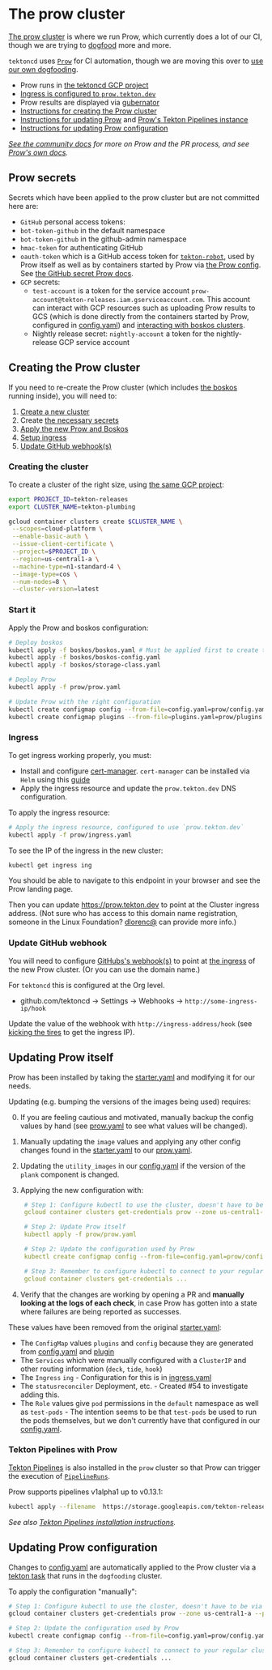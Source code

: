 # The prow cluster

[The prow cluster](../prow) is where we run Prow, which currently does a lot of our CI, though
we are trying to [dogfood](dogfooding.md) more and more.

`tektoncd` uses
[`Prow`](https://github.com/kubernetes/test-infra/tree/master/prow)
for CI automation, though we are moving this over to
[use our own dogfooding](dogfooding.md).

- Prow runs in [the tektoncd GCP project](README.md#gcp-projects)
- [Ingress is configured to `prow.tekton.dev`](#ingress)
- Prow results are displayed via [gubernator](../gubernator/README.md)
- [Instructions for creating the Prow cluster](#creating-the-prow-cluster)
- [Instructions for updating Prow](#updating-prow-itself) and [Prow's Tekton Pipelines instance](#tekton-pipelines-with-prow)
- [Instructions for updating Prow configuration](#updating-prow-configuration)

_[See the community docs](../CONTRIBUTING.md#pull-request-process) for more on
Prow and the PR process, and see [Prow's own docs](https://github.com/kubernetes/test-infra/tree/master/prow)._

## Prow secrets

Secrets which have been applied to the prow cluster but are not committed here are:

- `GitHub` personal access tokens:
 - `bot-token-github` in the default namespace
 - `bot-token-github` in the github-admin namespace
 - `hmac-token` for authenticating GitHub
 - `oauth-token` which is a GitHub access token for [`tekton-robot`](https://github.com/tekton-robot),
   used by Prow itself as well as by containers started by Prow via [the Prow config](../prow/config.yaml).
   See [the GitHub secret Prow docs](https://github.com/kubernetes/test-infra/blob/068e83ba2f8e9261c0af4cee598c70b92775945f/prow/getting_started_deploy.md#create-the-github-secrets).
- `GCP` secrets:
  - `test-account` is a token for the service account
    `prow-account@tekton-releases.iam.gserviceaccount.com`. This account can
     interact with GCP resources such as uploading Prow results to GCS
     (which is done directly from the containers started by Prow, configured in [config.yaml](../prow/config.yaml)) and
     [interacting with boskos clusters](../boskos/README.md).
  - Nightly release secret: `nightly-account` a token for the nightly-release GCP service account

## Creating the Prow cluster

If you need to re-create the Prow cluster (which includes [the boskos](../boskos/README.md)
running inside), you will need to:

1. [Create a new cluster](#creating-the-cluster)
2. Create [the necessary secrets](#prow-secrets)
3. [Apply the new Prow and Boskos](#start-it)
4. [Setup ingress](#ingress)
4. [Update GitHub webhook(s)](#update-github-webhook)

### Creating the cluster

To create a cluster of the right size, using [the same GCP project](README.md#gcp-projects):

```bash
export PROJECT_ID=tekton-releases
export CLUSTER_NAME=tekton-plumbing

gcloud container clusters create $CLUSTER_NAME \
 --scopes=cloud-platform \
 --enable-basic-auth \
 --issue-client-certificate \
 --project=$PROJECT_ID \
 --region=us-central1-a \
 --machine-type=n1-standard-4 \
 --image-type=cos \
 --num-nodes=8 \
 --cluster-version=latest
```

### Start it

Apply the Prow and boskos configuration:

```bash
# Deploy boskos
kubectl apply -f boskos/boskos.yaml # Must be applied first to create the namespace
kubectl apply -f boskos/boskos-config.yaml
kubectl apply -f boskos/storage-class.yaml

# Deploy Prow
kubectl apply -f prow/prow.yaml

# Update Prow with the right configuration
kubectl create configmap config --from-file=config.yaml=prow/config.yaml --dry-run -o yaml | kubectl replace configmap config -f -
kubectl create configmap plugins --from-file=plugins.yaml=prow/plugins.yaml --dry-run -o yaml | kubectl replace configmap plugins -f -
```

### Ingress

To get ingress working properly, you must:

- Install and configure [cert-manager](https://github.com/jetstack/cert-manager/).
  `cert-manager` can be installed via `Helm` using this
  [guide](https://docs.cert-manager.io/en/latest/getting-started/)
- Apply the ingress resource and update the `prow.tekton.dev` DNS configuration.

To apply the ingress resource:

```bash
# Apply the ingress resource, configured to use `prow.tekton.dev`
kubectl apply -f prow/ingress.yaml
```

To see the IP of the ingress in the new cluster:

```bash
kubectl get ingress ing
```

You should be able to navigate to this endpoint in your browser and see the Prow landing page.

Then you can update https://prow.tekton.dev to point at the Cluster ingress address.
(Not sure who has access to this domain name registration, someone in the Linux Foundation?
[dlorenc@](http://github.com/dlorenc) can provide more info.)

### Update GitHub webhook

You will need to configure [GitHubs's webhook(s)](https://developer.github.com/webhooks/)
to point at [the ingress](#ingress) of the new Prow cluster. (Or you can use the domain name.)

For `tektoncd` this is configured at the Org level.

* github.com/tektoncd -> Settings -> Webhooks -> `http://some-ingress-ip/hook`

Update the value of the webhook with `http://ingress-address/hook`
(see [kicking the tires](#kicking-the-tires) to get the ingress IP).

## Updating Prow itself

Prow has been installed by taking the
[starter.yaml](https://github.com/kubernetes/test-infra/blob/master/prow/cluster/starter.yaml)
and modifying it for our needs.

Updating (e.g. bumping the versions of the images being used) requires:

0. If you are feeling cautious and motivated, manually backup the config values by hand
   (see [prow.yaml](../prow/prow.yaml) to see what values will be changed).
1. Manually updating the `image` values and applying any other config changes found in the
   [starter.yaml](https://github.com/kubernetes/test-infra/blob/master/prow/cluster/starter.yaml)
   to our [prow.yaml](../prow/prow.yaml).
2. Updating the `utility_images` in our [config.yaml](../prow/config.yaml) if the version of
   the `plank` component is changed.
3. Applying the new configuration with:

   ```yaml
    # Step 1: Configure kubectl to use the cluster, doesn't have to be via gcloud but gcloud makes it easy
    gcloud container clusters get-credentials prow --zone us-central1-a --project tekton-releases

    # Step 2: Update Prow itself
    kubectl apply -f prow/prow.yaml

    # Step 2: Update the configuration used by Prow
    kubectl create configmap config --from-file=config.yaml=prow/config.yaml --dry-run -o yaml | kubectl replace configmap config -f -

    # Step 3: Remember to configure kubectl to connect to your regular cluster!
    gcloud container clusters get-credentials ...
   ```
4. Verify that the changes are working by opening a PR and **manually looking at the logs of each check**,
   in case Prow has gotten into a state where failures are being reported as successes.

These values have been removed from the original
[starter.yaml](https://github.com/kubernetes/test-infra/blob/master/prow/cluster/starter.yaml):

- The `ConfigMap` values `plugins` and `config` because they are generated from
  [config.yaml](../prow/config.yaml) and [plugin](../prow/plugins.yaml)
- The `Services` which were manually configured with a `ClusterIP` and other routing
  information (`deck`, `tide`, `hook`)
- The `Ingress` `ing` - Configuration for this is in [ingress.yaml](../prow/ingress.yaml)
- The `statusreconciler` Deployment, etc. - Created #54 to investigate adding this.
- The `Role` values give `pod` permissions in the `default` namespace as well as `test-pods` -
  The intention seems to be that `test-pods` be used to run the pods themselves, but we
  don't currently have that configured in our [config.yaml](../prow/config.yaml).

### Tekton Pipelines with Prow

[Tekton Pipelines](https://github.com/tektoncd/pipelines) is also installed in the `prow`
cluster so that Prow can trigger the execution of
[`PipelineRuns`](https://github.com/tektoncd/pipeline/blob/main/docs/pipelineruns.md).

Prow supports pipelines v1alpha1 up to v0.13.1:

```bash
kubectl apply --filename  https://storage.googleapis.com/tekton-releases/pipeline/previous/v0.13.1/release.yaml
```

_See also [Tekton Pipelines installation instructions](https://github.com/tektoncd/pipeline/blob/main/docs/install.md)._

## Updating Prow configuration

Changes to [config.yaml](../prow/config.yaml) are automatically applied to the Prow
cluster via a [tekton task](../tekton/resources/cd/prow-condig-cd.yaml) that
runs in the `dogfooding` cluster.

To apply the configuration "manually":

```bash
# Step 1: Configure kubectl to use the cluster, doesn't have to be via gcloud but gcloud makes it easy
gcloud container clusters get-credentials prow --zone us-central1-a --project tekton-releases

# Step 2: Update the configuration used by Prow
kubectl create configmap config --from-file=config.yaml=prow/config.yaml --dry-run -o yaml | kubectl replace configmap config -f -

# Step 3: Remember to configure kubectl to connect to your regular cluster!
gcloud container clusters get-credentials ...
```
